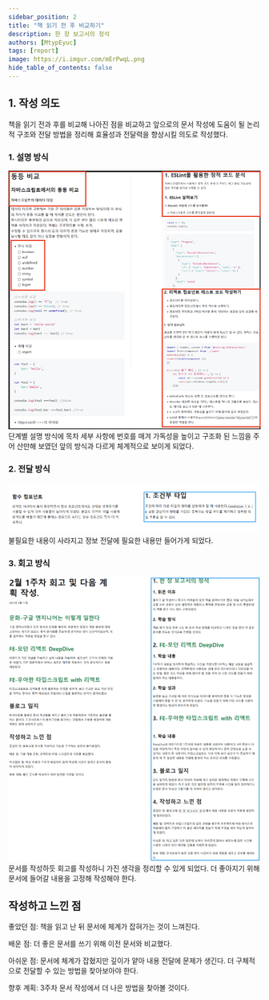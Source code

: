 ```yaml
---
sidebar_position: 2
title: "책 읽기 전 후 비교하기"
description: 한 장 보고서의 정석
authors: [MtypEyuc]
tags: [report]
image: https://i.imgur.com/mErPwqL.png
hide_table_of_contents: false
---
```


## 1. 작성 의도
책을 읽기 전과 후를 비교해 나아진 점을 비교하고 앞으로의 문서 작성에 도움이 될 논리적 구조와 전달 방법을 정리해 효율성과 전달력을 향상시킬 의도로 작성했다.

### 1. 설명 방식
![](./img/01/01.webp)
단계별 설명 방식에 목차 세부 사항에 번호를 매겨 가독성을 높이고 구조화 된 느낌을 주어 산만해 보였던 앞의 방식과 다르게 체계적으로 보이게 되었다.

### 2. 전달 방식
![](./img/01/02.webp)
불필요한 내용이 사라지고 정보 전달에 필요한 내용만 들어가게 되었다. 

### 3. 회고 방식
![](./img/01/03.webp)
문서를 작성하듯 회고를 작성하니 가진 생각을 정리할 수 있게 되었다. 더 좋아지기 위해 문서에 들어갈 내용을 고정해 작성해야 한다.

## 작성하고 느낀 점

좋았던 점: 책을 읽고 난 뒤 문서에 체계가 잡혀가는 것이 느껴진다.

배운 점: 더 좋은 문서를 쓰기 위해 이전 문서와 비교했다.

아쉬운 점: 문서에 체계가 잡혔지만 깊이가 얕아 내용 전달에 문제가 생긴다. 더 구체적으로 전달할 수 있는 방법을 찾아보아야 한다.

향후 계획: 3주차 문서 작성에서 더 나은 방법을 찾아볼 것이다.